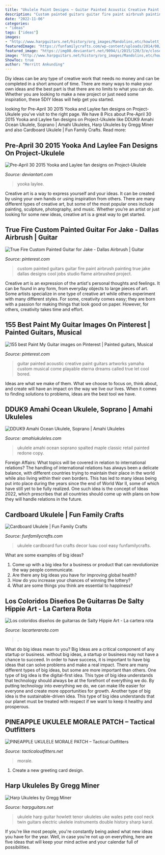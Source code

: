 ```yaml
---
title: "Ukulele Paint Designs ~ Guitar Painted Acoustic Creative Paint Guitars Artworks Yamaha Custom Musical Come Playable Eterna Dreams Called True Let Cool Bored"
description: "Custom painted guitars guitar fire paint airbrush painting true jake dallas designs cool jobs studio flame airbrushed project"
date: "2022-11-06"
categories:
- "ideas"
tags: ["ideas"]
images:
- "http://www.harpguitars.net/history/org_images/Mandolins,etc/howlett_harp-uke-howlett.jpg"
featuredImage: "https://funfamilycrafts.com/wp-content/uploads/2014/08/ukulele-400x533.jpg"
featured_image: "https://img00.deviantart.net/9094/i/2015/120/3/e/close_only_counts_in_speedruns__fellas_by_blue_paint_sea-d8rnzz0.jpg"
image: "http://www.harpguitars.net/history/org_images/Mandolins,etc/howlett_harp-uke-howlett.jpg"
ShowToc: true
author: "Merritt Ankunding"
---
```



Diy ideas can be any type of creative work that needs no money and can be completed in a short amount of time. There are many ways to make your own ideas and the best part is that there are no limits to what you can do. Whether you are looking to make a new project or just need some inspiration, these 5DIY Ideas will help get you started.

	

		
looking for Pre-April 30 2015 Yooka and Laylee fan designs on Project-Ukulele you've visit to the right page. We have 8 Pics about Pre-April 30 2015 Yooka and Laylee fan designs on Project-Ukulele like DDUK9 Amahi Ocean Ukulele, Soprano | Amahi Ukuleles, Harp Ukuleles by Gregg Miner and also Cardboard Ukulele | Fun Family Crafts. Read more:
		
    
## Pre-April 30 2015 Yooka And Laylee Fan Designs On Project-Ukulele

<img loading=lazy src="https://img00.deviantart.net/9094/i/2015/120/3/e/close_only_counts_in_speedruns__fellas_by_blue_paint_sea-d8rnzz0.jpg" onerror="this.onerror=null;this.src='https://tse1.mm.bing.net/th?id=OIP.6YoYJXhZH4OF0VNAgcyN1QHaGM&amp;pid=15.1';" alt="Pre-April 30 2015 Yooka and Laylee fan designs on Project-Ukulele">

_Source: deviantart.com_

>yooka laylee. 

	

Creative art is a way to express yourself and your ideas. It can be created by using your own hands or using inspiration from others. There are many different types of creative art, but some of the most popular ones include painting, sculpture, photography, and music. Whether you’re an artist or just looking for some new ideas, creative art is a great way to get started.

    
## True Fire Custom Painted Guitar For Jake - Dallas Airbrush | Guitar

<img loading=lazy src="https://i.pinimg.com/originals/17/70/44/1770442b6a9a1ef16bf95f2a2a745cb1.jpg" onerror="this.onerror=null;this.src='https://tse4.mm.bing.net/th?id=OIP.y46lDArYHWW3Cbb0tZmsCwHaJ4&amp;pid=15.1';" alt="True Fire Custom Painted Guitar for Jake - Dallas Airbrush | Guitar">

_Source: pinterest.com_

>custom painted guitars guitar fire paint airbrush painting true jake dallas designs cool jobs studio flame airbrushed project. 

	

Creative art is an expression of the artist's personal thoughts and feelings. It can be found in any form, from everyday objects to large pieces of art. Some artists specialize in one type of creative art while others experiment with many different styles. For some, creativity comes easy; they are born with a passion for making things that look good on paper. However, for others, creativity takes time and effort.

    
## 155 Best Paint My Guitar Images On Pinterest | Painted Guitars, Musical

<img loading=lazy src="https://i.pinimg.com/736x/c4/ab/f5/c4abf5837bcc0578bc2436e9c5bac4cc--yamaha-guitars-painted-guitars.jpg" onerror="this.onerror=null;this.src='https://tse4.mm.bing.net/th?id=OIP.6YOStyllIeH42l6YbP3hngHaKS&amp;pid=15.1';" alt="155 best Paint My Guitar images on Pinterest | Painted guitars, Musical">

_Source: pinterest.com_

>guitar painted acoustic creative paint guitars artworks yamaha custom musical come playable eterna dreams called true let cool bored. 

	

Ideas are what we make of them. What we choose to focus on, think about, and create will have an impact on the way we live our lives. When it comes to finding solutions to problems, ideas are the best tool we have.

    
## DDUK9 Amahi Ocean Ukulele, Soprano | Amahi Ukuleles

<img loading=lazy src="http://amahiukuleles.com/wp-content/uploads/2016/02/DDUK9-20152-REDONE-copy.png" onerror="this.onerror=null;this.src='https://tse2.mm.bing.net/th?id=OIP.ng53utmNRf0k0Rry2APHvgHaUO&amp;pid=15.1';" alt="DDUK9 Amahi Ocean Ukulele, Soprano | Amahi Ukuleles">

_Source: amahiukuleles.com_

>ukulele amahi ocean soprano spalted maple classic retail painted redone copy. 

	

Foreign Affairs: What topics will be covered in relation to international relations?
The handling of international relations has always been a delicate balance, with different countries trying to maintain their place in the world while also living within their own borders. This has led to many ideas being put into place during the years since the end of World War II, some of which have still yet to be fully realized. One such idea is the concept of Ideas 2022, which prescribes that all countries should come up with plans on how they will handle relations in the future.

    
## Cardboard Ukulele | Fun Family Crafts

<img loading=lazy src="https://funfamilycrafts.com/wp-content/uploads/2014/08/ukulele-400x533.jpg" onerror="this.onerror=null;this.src='https://tse2.mm.bing.net/th?id=OIP.WYi4vut8Q8rgnf03mQIbxwHaJ3&amp;pid=15.1';" alt="Cardboard Ukulele | Fun Family Crafts">

_Source: funfamilycrafts.com_

>ukulele cardboard fun crafts decor luau cool easy funfamilycrafts. 

	

What are some examples of big ideas?
1. Come up with a big idea for a business or product that can revolutionize the way people communicate.
2. Are there any big ideas you have for improving global health?
3. How do you increase your chances of winning the lottery?
4. What are some things you think are essential to happiness?

    
## Los Coloridos Diseños De Guitarras De Salty Hippie Art - La Cartera Rota

<img loading=lazy src="https://68.media.tumblr.com/e124f96bdc87aa7481d5ea78aee44695/tumblr_ocu0nj5IvJ1rflhruo5_1280.jpg" onerror="this.onerror=null;this.src='https://tse3.mm.bing.net/th?id=OIP.iMpfnHx3txF4XNX1S6IJyAHaIJ&amp;pid=15.1';" alt="Los coloridos diseños de guitarras de Salty Hippie Art - La cartera rota">

_Source: lacarterarota.com_

>. 

	

What do big ideas mean to you?
Big Ideas are a critical component of any startup or business. without big ideas, a startup or business may not have a chance to succeed. In order to have success, it is important to have big ideas that can solve problems and make a real impact. There are many different types of big ideas, but some are more important than others.
One type of big idea is the digital-first idea. This type of big idea understands that technology should always be at the forefront of everything we do. By putting technology into everything we do, we can make life easier for everyone and create more opportunities for growth. Another type of big idea is the sustainable-driven idea. This type of big idea understands that our planet must be treated with respect if we want to keep it healthy and prosperous.

    
## PINEAPPLE UKULELE MORALE PATCH – Tactical Outfitters

<img loading=lazy src="https://cdn.shopify.com/s/files/1/0951/3104/products/Screenshot_20181210-220415_Gallery_grande.jpg?v=1590916007" onerror="this.onerror=null;this.src='https://tse2.mm.bing.net/th?id=OIP.gegeYAvRFSN4apCFLldQVgAAAA&amp;pid=15.1';" alt="PINEAPPLE UKULELE MORALE PATCH – Tactical Outfitters">

_Source: tacticaloutfitters.net_

>morale. 

	

1. Create a new greeting card design.

    
## Harp Ukuleles By Gregg Miner

<img loading=lazy src="http://www.harpguitars.net/history/org_images/Mandolins,etc/howlett_harp-uke-howlett.jpg" onerror="this.onerror=null;this.src='https://tse4.mm.bing.net/th?id=OIP.BkfRjkkYT75wfku2Wv-8KQHaIm&amp;pid=15.1';" alt="Harp Ukuleles by Gregg Miner">

_Source: harpguitars.net_

>ukulele harp guitar howlett tenor ukuleles uke wales pete cool neck twin guitars electric ukelele instruments double history sharp karol. 

	

If you're like most people, you're constantly being asked what new ideas you have for the year. Well, in case you're not up on everything, here are five ideas that will keep your mind active and your calendar full of possibilities. 

